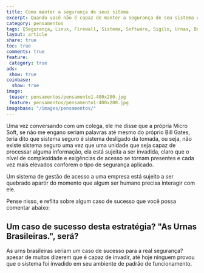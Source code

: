 ```yaml
---
title: Como manter a segurança de seus sitema
excerpt: Quando você não é capaz de manter a segurança de seu sistema e o sigilo da informação gerada por ele, restrinja ao máximo todo o acesso que tiver a ele, nunca deixe que ninguém veja seu código, muito menos entenda seu banco de dados e se possível minimize ao máximo o acesso a toda informação sobre ele.
category: pensamentos
tags: [Segurança, Linux, Firewall, Sistema, Software, Sigilo, Urnas, Brasil, Eleições, Voto, Secreto, Micro Soft, Bill Gates]
layout: article
share: true
toc: true
comments: true
feature: 
 category: true
ads: 
 show: true
coinbase:
  show: true
image:
 teaser: pensamentos/pensamento1-400x200.jpg
 feature: pensamentos/pensamento1-400x200.jpg
imagebase: "/images/pensamentos/"
---
```


Uma vez conversando com um colega, ele me disse que a própria Micro Soft, se não me
engano seriam palavras até mesmo do próprio Bill Gates, teria dito que sistema
seguro é sistema desligado da tomada, ou seja, não existe sistema seguro
uma vez que uma unidade que seja capaz de processar alguma informação, ela está 
sujeita a ser invadida, claro que o nível de complexidade e exigências de acesso
se tornam presentes e cada vez mais elevados conforem o tipo de segurança aplicado.

Um sistema de gestão de acesso a uma empresa está sujeito a ser quebrado apartir do
momento que algum ser humano precisa interagir com ele.

Pense nisso, e reflita sobre algum caso de sucesso que você possa comentar abaixo:

## **Um caso de sucesso desta estratégia? "As Urnas Brasileiras.", será?**

As urns brasileiras seriam um caso de sucesso para a real segurança?
apesar de muitos dizerem que é capaz de invadir, até hoje ninguem provou
que o sistema foi invadido em seu ambiente de padrão de funcionamento.